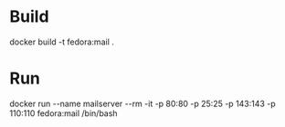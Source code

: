 # Build
docker build -t fedora:mail .
# Run
docker run --name mailserver --rm -it -p 80:80 -p 25:25 -p 143:143 -p 110:110 fedora:mail /bin/bash
